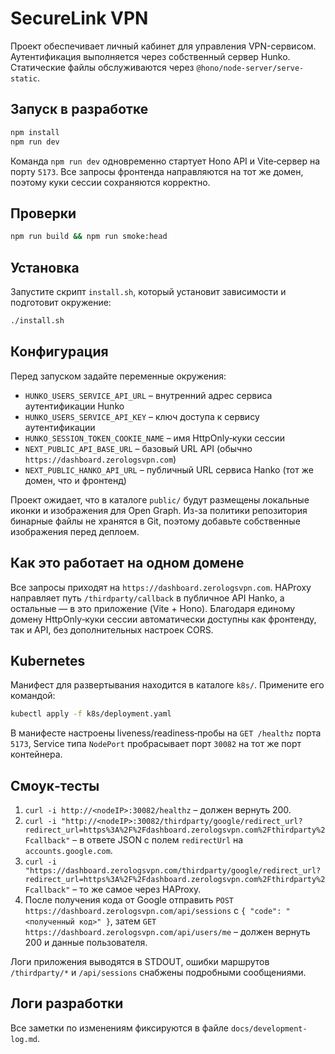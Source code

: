 # SecureLink VPN

Проект обеспечивает личный кабинет для управления VPN-сервисом. Аутентификация выполняется через собственный сервер Hunko. Статические файлы обслуживаются через `@hono/node-server/serve-static`.

## Запуск в разработке

```bash
npm install
npm run dev
```

Команда `npm run dev` одновременно стартует Hono API и Vite‑сервер на порту `5173`.
Все запросы фронтенда направляются на тот же домен, поэтому куки сессии сохраняются корректно.

## Проверки

```bash
npm run build && npm run smoke:head
```

## Установка

Запустите скрипт `install.sh`, который установит зависимости и подготовит окружение:

```bash
./install.sh
```

## Конфигурация

Перед запуском задайте переменные окружения:

- `HUNKO_USERS_SERVICE_API_URL` – внутренний адрес сервиса аутентификации Hunko
- `HUNKO_USERS_SERVICE_API_KEY` – ключ доступа к сервису аутентификации
- `HUNKO_SESSION_TOKEN_COOKIE_NAME` – имя HttpOnly‑куки сессии
- `NEXT_PUBLIC_API_BASE_URL` – базовый URL API (обычно `https://dashboard.zerologsvpn.com`)
- `NEXT_PUBLIC_HANKO_API_URL` – публичный URL сервиса Hanko (тот же домен, что и фронтенд)

Проект ожидает, что в каталоге `public/` будут размещены локальные иконки и изображения для Open Graph.
Из-за политики репозитория бинарные файлы не хранятся в Git, поэтому добавьте собственные изображения перед деплоем.

## Как это работает на одном домене

Все запросы приходят на `https://dashboard.zerologsvpn.com`. HAProxy направляет
путь `/thirdparty/callback` в публичное API Hanko, а остальные — в это приложение
(Vite + Hono). Благодаря единому домену HttpOnly‑куки сессии автоматически
доступны как фронтенду, так и API, без дополнительных настроек CORS.

## Kubernetes

Манифест для развертывания находится в каталоге `k8s/`. Примените его командой:

```bash
kubectl apply -f k8s/deployment.yaml
```

В манифесте настроены liveness/readiness‑пробы на `GET /healthz` порта `5173`,
Service типа `NodePort` пробрасывает порт `30082` на тот же порт контейнера.

## Смоук‑тесты

1. `curl -i http://<nodeIP>:30082/healthz` – должен вернуть 200.
2. `curl -i "http://<nodeIP>:30082/thirdparty/google/redirect_url?redirect_url=https%3A%2F%2Fdashboard.zerologsvpn.com%2Fthirdparty%2Fcallback"` – в ответе JSON с полем `redirectUrl` на `accounts.google.com`.
3. `curl -i "https://dashboard.zerologsvpn.com/thirdparty/google/redirect_url?redirect_url=https%3A%2F%2Fdashboard.zerologsvpn.com%2Fthirdparty%2Fcallback"` – то же самое через HAProxy.
4. После получения кода от Google отправить `POST https://dashboard.zerologsvpn.com/api/sessions` с `{ "code": "<полученный код>" }`, затем `GET https://dashboard.zerologsvpn.com/api/users/me` – должен вернуть 200 и данные пользователя.

Логи приложения выводятся в STDOUT, ошибки маршрутов `/thirdparty/*` и `/api/sessions` снабжены подробными сообщениями.

## Логи разработки

Все заметки по изменениям фиксируются в файле `docs/development-log.md`.
